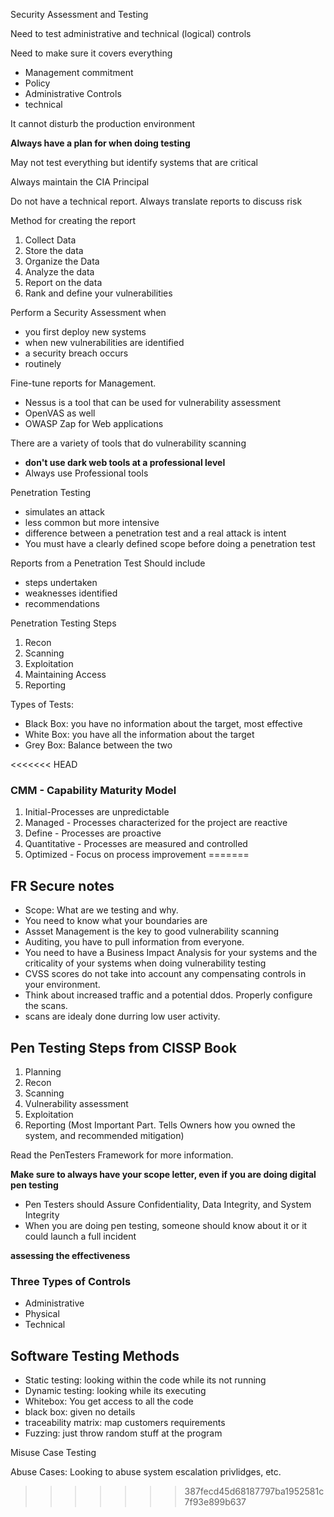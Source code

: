 Security Assessment and Testing

Need to test administrative and technical (logical) controls

Need to make sure it covers everything
- Management commitment
- Policy
- Administrative Controls
- technical

It cannot disturb the production environment

**Always have a plan for when doing testing**

May not test everything but identify systems that are critical

Always maintain the CIA Principal

Do not have a technical report.  Always translate reports to discuss risk

Method for creating the report
1. Collect Data
2. Store the data
3. Organize the Data
4. Analyze the data
5. Report on the data
6. Rank and define your vulnerabilities

Perform a Security Assessment when
- you first deploy new systems
- when new vulnerabilities are identified
- a security breach occurs
- routinely 

Fine-tune reports for Management.  
 - Nessus is a tool that can be used for vulnerability assessment
 - OpenVAS as well
 - OWASP Zap for Web applications

There are a variety of tools that do vulnerability scanning
- **don't use dark web tools at a professional level**
- Always use Professional tools

Penetration Testing
- simulates an attack
- less common but more intensive
- difference between a penetration test and a real attack is intent
- You must have a clearly defined scope before doing a penetration test

Reports from a Penetration Test Should include
- steps undertaken
- weaknesses identified
- recommendations

Penetration Testing Steps
1. Recon
2. Scanning
3. Exploitation
4. Maintaining Access 
5. Reporting

Types of Tests:
- Black Box:  you have no information about the target, most effective
- White Box:  you have all the information about the target
- Grey Box:  Balance between the two

<<<<<<< HEAD
### CMM - Capability Maturity Model 
1. Initial-Processes are unpredictable 
2. Managed - Processes characterized for the project are reactive
3. Define - Processes are proactive 
4. Quantitative - Processes are measured and controlled 
5. Optimized - Focus on process improvement
=======
## FR Secure notes

- Scope:  What are we testing and why.
 - You need to know what your boundaries are
- Assset Management is the key to good vulnerability scanning 
- Auditing, you have to pull information from everyone. 
- You need to have a Business Impact Analysis for your systems and the criticality of your systems when doing vulnerability testing
- CVSS scores do not take into account any compensating controls in your environment. 
- Think about increased traffic and a potential ddos.  Properly configure the scans.
- scans are idealy done durring low user activity.

## Pen Testing Steps from CISSP Book 
1. Planning
2. Recon
3. Scanning 
4. Vulnerability assessment 
5. Exploitation 
6. Reporting (Most Important Part.  Tells Owners how you owned the system, and recommended mitigation)

Read the PenTesters Framework for more information. 

**Make sure to always have your scope letter, even if you are doing digital pen testing**

- Pen Testers should Assure Confidentiality, Data Integrity, and System Integrity 
- When you are doing pen testing, someone should know about it or it could launch a full incident 

**assessing the effectiveness**

### Three Types of Controls
- Administrative 
- Physical 
- Technical 

## Software Testing Methods 
- Static testing:  looking within the code while its not running 
- Dynamic testing:  looking while its executing 
- Whitebox:  You get access to all the code 
- black box:  given no details
- traceability matrix: map customers requirements 
- Fuzzing:  just throw random stuff at the program 

Misuse Case Testing

Abuse Cases:  Looking to abuse system escalation privlidges, etc. 


>>>>>>> 387fecd45d68187797ba1952581c7f93e899b637
